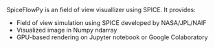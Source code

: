 SpiceFlowPy is an field of view visuallizer using SPICE.
It provides:

- Field of view simulation using SPICE developed by NASA/JPL/NAIF
- Visualized image in Numpy ndarray
- GPU-based rendering on Jupyter notebook or Google Colaboratory
